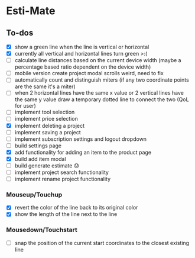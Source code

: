 # Esti-Mate

## To-dos

- [x] show a green line when the line is vertical or horizontal
- [x] currently all vertical and horizontal lines turn green >:(
- [ ] calculate line distances based on the current device width (maybe a percentage based ratio dependent on the device width)
- [ ] mobile version create project modal scrolls weird, need to fix
- [ ] automatically count and distinguish miters (if any two coordinate points are the same it's a miter)
- [ ] when 2 horizontal lines have the same x value or 2 vertical lines have the same y value draw a temporary dotted line to connect the two (QoL for user)
- [ ] implement tool selection
- [ ] implement price selection
- [x] implement deleting a project
- [ ] implement saving a project
- [ ] implement subscription settings and logout dropdown
- [ ] build settings page
- [x] add functionality for adding an item to the product page
- [x] build add item modal
- [ ] build generate estimate 😓
- [ ] implement project search functionality
- [ ] implement rename project functionality

### Mouseup/Touchup

- [x] revert the color of the line back to its original color
- [x] show the length of the line next to the line

### Mousedown/Touchstart

- [ ] snap the position of the current start coordinates to the closest existing line
